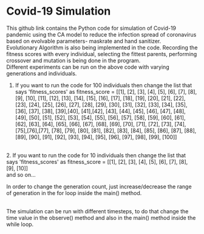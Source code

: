 # Covid-19 Simulation

This github link contains the Python code for simulation of Covid-19 pandemic using the CA model to reduce the infection spread of coronavirus based on evolvable parameters- maskrate and hand sanitizer.<br>
Evolutionary Algorithm is also being implemented in the code. Recording the fitness scores with every individual, selecting the fittest parents, performing crossover and mutation is being done in the program.<br>
Different experiments can be run on the above code with varying generations and individuals.<br>
1. If you want to run the code for 100 individuals then change the list that says 'fitness_scores' as fitness_score = [[1], [2], [3], [4], [5], [6], [7], [8], [9], [10], [11], [12], [13], [14], [15], [16], [17], [18], [19], [20], [21], [22], [23], [24], [25], [26], [27], [28], [29], [30], [31], [32], [33], [34], [35], [36], [37], [38], [39],[40], [41],[42], [43], [44], [45], [46], [47], [48], [49], [50], [51], [52], [53], [54], [55], [56], [57], [58], [59], [60], [61], [62], [63], 
 [64], [65], [66], [67], [68], [69], [70], [71], [72], [73], [74], [75],[76],[77], [78], [79], [80], [81], [82], [83], [84], [85], [86], [87], [88], [89], [90], [91], [92], [93], [94], [95], [96], [97], [98], [99], [100]]
 <br>
 2. If you want to run the code for 10 individuals then change the list that says 'fitness_scores' as fitness_score = [[1], [2], [3], [4], [5], [6], [7], [8], [9], [10]]
 <br>
 and so on...
 <br>
 
 In order to change the generation count, just increase/decrease the range of generation in the for loop inside the main() method.
 
 <br>
 The simulation can be run with different timesteps, to do that change the time value in the observe() method and also in the main() method inside the while loop.
 
